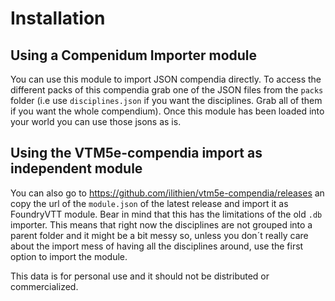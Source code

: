 # Installation

## Using a Compenidum Importer module

You can use this module to import JSON compendia directly. To access the different packs of this compendia grab one of the JSON files from the `packs` folder (i.e use `disciplines.json` if you want the disciplines. Grab all of them if you want the whole compendium). Once this module has been loaded into your world you can use those jsons as is. 

## Using the VTM5e-compendia import as independent module

You can also go to https://github.com/ilithien/vtm5e-compendia/releases an copy the url of the `module.json` of the latest release and import it as FoundryVTT module. Bear in mind that this has the limitations of the old `.db` importer. This means that right now the disciplines are not grouped into a parent folder and it might be a bit messy so, unless you don´t really care about the import mess of having all the disciplines around, use the first option to import the module.

This data is for personal use and it should not be distributed or commercialized. 
